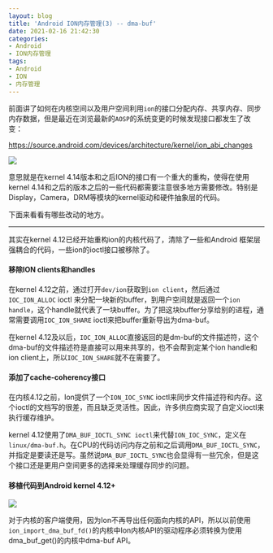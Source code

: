 ```yaml
---
layout: blog
title: 'Android ION内存管理(3) -- dma-buf'
date: 2021-02-16 21:42:30
categories:
- Android
- ION内存管理
tags:
- Android
- ION
- 内存管理
---
```

前面讲了如何在内核空间以及用户空间利用`ion`的接口分配内存、共享内存、同步内存数据，但是最近在浏览最新的`AOSP`的系统变更的时候发现接口都发生了改变：

https://source.android.com/devices/architecture/kernel/ion_abi_changes

<!--more-->

![](https://s3.ax1x.com/2021/02/16/ygm9mQ.png)

意思就是在kernel 4.14版本和之后ION的接口有一个重大的重构，使得在使用kernel 4.14和之后的版本之后的一些代码都需要注意很多地方需要修改。特别是Display，Camera，DRM等模块的kernel驱动和硬件抽象层的代码。

下面来看看有哪些改动的地方。

------

其实在kernel 4.12已经开始重构ion的内核代码了，清除了一些和Android 框架层强耦合的代码，一些ion的ioctl接口被移除了。

#### 移除ION clients和handles

在kernel 4.12之前，通过打开`dev/ion`获取到`ion client`，然后通过`IOC_ION_ALLOC` ioctl 来分配一块新的buffer，到用户空间就是返回一个`ion handle`，这个handle就代表了一块buffer。为了把这块buffer分享给别的进程，通常需要调用`IOC_ION_SHARE` ioctl来把buffer重新导出为dma-buf。

在kernel 4.12及以后，`IOC_ION_ALLOC`直接返回的是dm-buf的文件描述符，这个dma-buf的文件描述符是直接可以用来共享的，也不会帮到定某个ion handle和ion client上，所以`IOC_ION_SHARE`就不在需要了。

#### 添加了cache-coherency接口

在内核4.12之前，Ion提供了一个`ION_IOC_SYNC` ioctl来同步文件描述符和内存。这个ioctl的文档写的很差，而且缺乏灵活性。因此，许多供应商实现了自定义ioctl来执行缓存维护。

kernel 4.12使用了`DMA_BUF_IOCTL_SYNC ioctl`来代替`ION_IOC_SYNC`，定义在`linux/dma-buf.h`。在CPU的代码访问内存之前和之后调用`DMA_BUF_IOCTL_SYNC`，并指定是要读还是写。虽然说`DMA_BUF_IOCTL_SYNC`也会显得有一些冗余，但是这个接口还是更用户空间更多的选择来处理缓存同步的问题。

#### 移植代码到Android kernel 4.12+

![](https://s3.ax1x.com/2021/02/16/ygmPTs.png)

对于内核的客户端使用，因为Ion不再导出任何面向内核的API，所以以前使用`ion_import_dma_buf_fd()`的内核中Ion内核API的驱动程序必须转换为使用dma_buf_get()的内核中dma-buf API。

